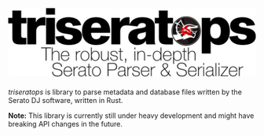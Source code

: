 ![triseratops - The robust, in-depth Serato Parser & Serializer](assets/logo.svg)
---------------------------------------------------------------------------------

*triseratops* is library to parse metadata and database files written by the Serato DJ software, written in Rust.

**Note:** This library is currently still under heavy development and might have breaking API changes in the future.

